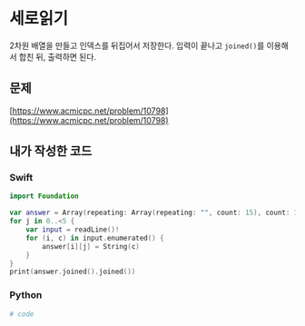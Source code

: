 # 세로읽기
2차원 배열을 만들고 인덱스를 뒤집어서 저장한다. 입력이 끝나고 `joined()`를 이용해서 합친 뒤, 출력하면 된다.

## 문제
[https://www.acmicpc.net/problem/10798](https://www.acmicpc.net/problem/10798)
## 내가 작성한 코드
### Swift
```swift
import Foundation

var answer = Array(repeating: Array(repeating: "", count: 15), count: 15)
for j in 0..<5 {
    var input = readLine()!
    for (i, c) in input.enumerated() {
        answer[i][j] = String(c)
    }
}
print(answer.joined().joined())
```
### Python
```python
# code
```